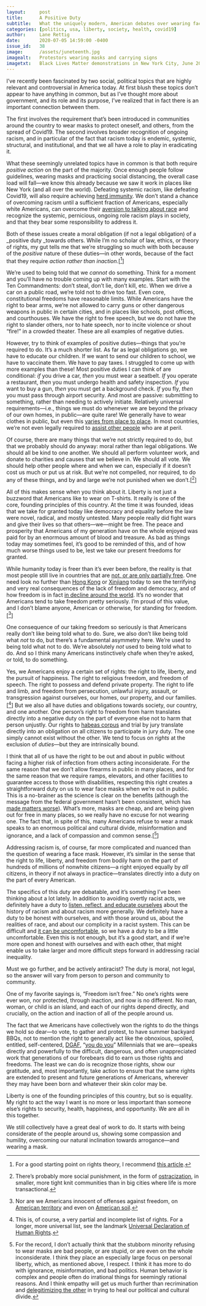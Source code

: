 ```yaml
---
layout:     post
title:      A Positive Duty
subtitle:   What the uniquely modern, American debates over wearing facemasks and confronting racism have in common
categories: [politics, usa, liberty, society, health, covid19]
author:     Lane Rettig
date:       2020-07-05 14:59:00 -0400
issue_id:   38
image:      /assets/juneteenth.jpg
imagealt:   Protestors wearing masks and carrying signs
imagetxt:   Black Lives Matter demonstrations in New York City, June 2020. Wearing a facemask and fighting racial injustice may seem like they don't have much in common. Actually, they do. Photo by the author.
---
```

I’ve recently been fascinated by two social, political topics that are highly relevant and controversial in America today. At first blush these topics don’t appear to have anything in common, but as I’ve thought more about government, and its role and its purpose, I’ve realized that in fact there is an important connection between them.

The first involves the requirement that’s been introduced in communities around the country to wear masks to protect oneself, and others, from the spread of Covid19. The second involves broader recognition of ongoing racism, and in particular of the fact that racism today is endemic, systemic, structural, and institutional, and that we all have a role to play in eradicating it.

What these seemingly unrelated topics have in common is that both require _positive action_ on the part of the majority. Once enough people follow guidelines, wearing masks and practicing social distancing, the overall case load will fall—we know this already because we saw it work in places like New York (and all over the world). Defeating systemic racism, like defeating Covid19, will also require achieving [herd immunity](https://en.wikipedia.org/wiki/Herd_immunity). We don’t stand a chance of overcoming racism until a sufficient fraction of Americans, especially white Americans, can overcome their [aversion to talking about race](https://www.newyorker.com/books/page-turner/a-sociologist-examines-the-white-fragility-that-prevents-white-americans-from-confronting-racism) and recognize the systemic, pernicious, ongoing role racism plays in society, and that they bear some responsibility to address it.

Both of these issues create a moral obligation (if not a legal obligation) of a _positive duty _towards others. While I’m no scholar of law, ethics, or theory of rights, my gut tells me that we’re struggling so much with both because of the _positive_ nature of these duties—in other words, because of the fact that they require _action rather than inaction._[[^1]]

We’re used to being told that we _cannot_ do something. Think for a moment and you’ll have no trouble coming up with many examples. Start with the Ten Commandments: don’t steal, don’t lie, don’t kill, etc. When we drive a car on a public road, we’re told not to drive too fast. Even core, constitutional freedoms have reasonable limits. While Americans have the right to bear arms, we’re not allowed to carry guns or other dangerous weapons in public in certain cities, and in places like schools, post offices, and courthouses. We have the right to free speech, but we do not have the right to slander others, nor to hate speech, nor to incite violence or shout “fire!” in a crowded theater. These are all examples of negative duties.

However, try to think of examples of positive duties—things that you’re required to do. It’s a much shorter list. As far as legal obligations go, we have to educate our children. If we want to send our children to school, we have to vaccinate them. We have to pay taxes. I struggled to come up with more examples than these! Most positive duties I can think of are conditional: _if_ you drive a car, _then_ you must wear a seatbelt. _If_ you operate a restaurant, _then_ you must undergo health and safety inspection. _If_ you want to buy a gun, _then_ you must get a background check. _If_ you fly, _then_ you must pass through airport security. And most are passive: submitting to something, rather than needing to actively initiate. Relatively universal requirements—i.e., things we must do whenever we are beyond the privacy of our own homes, in public—are quite rare! We generally have to wear clothes in public, but even this [varies from place to place](https://www.justia.com/criminal/offenses/sex-crimes/public-indecency/). In most countries, we’re not even legally required to [assist other people](https://en.wikipedia.org/wiki/Duty_to_rescue) who are at peril.

Of course, there are many things that we’re not strictly required to do, but that we probably should do anyway: moral rather than legal obligations. We should all be kind to one another. We should all perform volunteer work, and donate to charities and causes that we believe in. We should all vote. We should help other people where and when we can, especially if it doesn’t cost us much or put us at risk. But we’re not compelled, nor required, to do any of these things, and by and large we’re not punished when we don’t.[[^2]]

All of this makes sense when you think about it. Liberty is not just a buzzword that Americans like to wear on T-shirts. It really is one of the core, founding principles of this country. At the time it was founded, ideas that we take for granted today like democracy and equality before the law were novel, radical, and mostly untested. Many people really did fight wars and give their lives so that others—we—might be free. The peace and prosperity that Americans of my generation have on the whole enjoyed was paid for by an enormous amount of blood and treasure. As bad as things today may sometimes feel, it’s good to be reminded of this, and of how much worse things used to be, lest we take our present freedoms for granted.

While humanity today is freer than it’s ever been before, the reality is that most people still live in countries that are [not, or are only partially free](https://www.eiu.com/topic/democracy-index). One need look no further than [Hong Kong](https://www.cnn.com/2020/07/01/china/hong-kong-national-security-law-july-1-intl-hnk/index.html) or [Xinjiang](https://en.wikipedia.org/wiki/Xinjiang_re-education_camps) today to see the terrifying and very real consequences of the lack of freedom and democracy, and of how freedom is in fact [in decline around the world](https://www.economist.com/graphic-detail/2020/01/22/global-democracy-has-another-bad-year). It’s no wonder that Americans tend to take freedom pretty seriously. I’m proud of this value, and I don’t blame anyone, American or otherwise, for standing for freedom.[[^3]]

One consequence of our taking freedom so seriously is that Americans really don’t like being told what to do. Sure, we also don’t like being told what _not_ to do, but there’s a fundamental asymmetry here. We’re used to being told what not to do. We’re absolutely _not_ used to being told what to do. And so I think many Americans instinctively chafe when they’re asked, or told, to do something.

Yes, we Americans enjoy a certain set of rights: the right to life, liberty, and the pursuit of happiness. The right to religious freedom, and freedom of speech. The right to possess and defend private property. The right to life and limb, and freedom from persecution, unlawful injury, assault, or transgression against ourselves, our homes, our property, and our families.[[^4]] But we also all have duties and obligations towards society, our country, and one another. One person’s right to freedom from harm translates directly into a negative duty on the part of everyone else not to harm that person unjustly. Our rights to [habeas corpus](https://en.wikipedia.org/wiki/Habeas_corpus) and trial by jury translate directly into an obligation on all citizens to participate in jury duty. The one simply cannot exist without the other. We tend to focus on _rights_ at the exclusion of _duties_—but they are intrinsically bound.

I think that all of us have the right to be out and about in public without facing a higher risk of infection from others acting inconsiderate. For the same reason that we don’t allow firearms in public in many places, and for the same reason that we require ramps, elevators, and other facilities to guarantee access to those with disabilities, respecting this right creates a straightforward duty on us to wear face masks when we’re out in public. This is a no-brainer as the science is clear on the benefits (although the message from the federal government hasn’t been consistent, which has [made matters worse](https://www.nytimes.com/2020/06/03/us/cdc-coronavirus.html)). What’s more, masks are cheap, and are being given out for free in many places, so we really have no excuse for not wearing one. The fact that, in spite of this, many Americans refuse to wear a mask speaks to an enormous political and cultural divide, misinformation and ignorance, and a lack of compassion and common sense.[[^5]]

Addressing racism is, of course, far more complicated and nuanced than the question of wearing a face mask. However, it’s similar in the sense that the right to life, liberty, and freedom from bodily harm on the part of hundreds of millions of nonwhite citizens—a right enjoyed equally by _all_ citizens, in theory if not always in practice—translates directly into a duty on the part of every American.

The specifics of this duty are debatable, and it’s something I’ve been thinking about a lot lately. In addition to avoiding overtly racist acts, we definitely have a duty to [listen, reflect, and educate ourselves](/society/2020/06/13/what-can-i-do.html) about the history of racism and about racism more generally. We definitely have a duty to be honest with ourselves, and with those around us, about the realities of race, and about our complicity in a racist system. This can be difficult and [it can be uncomfortable](https://www.newyorker.com/books/page-turner/a-sociologist-examines-the-white-fragility-that-prevents-white-americans-from-confronting-racism), so we have a duty to be a little uncomfortable. Even this is not enough, but it’s a good start, and if we’re more open and honest with ourselves and with each other, that might enable us to take larger and more difficult steps forward in addressing racial inequality.

Must we go further, and be actively antiracist? The duty is moral, not legal, so the answer will vary from person to person and community to community.

One of my favorite sayings is, “Freedom isn’t free.” No one’s rights were ever won, nor protected, through inaction, and now is no different. No man, woman, or child is an island, and each of our rights depend directly, and crucially, on the action and inaction of all of the people around us.

The fact that we Americans have collectively won the rights to do the things we hold so dear—to vote, to gather and protest, to have summer backyard BBQs, not to mention the right to generally act like the obnoxious, spoiled, entitled, self-centered, [DGAF](https://thoughtcatalog.com/rachel-hodin/2014/01/13-signs-you-truly-dgaf/), “[you do you](https://www.nytimes.com/2015/04/05/magazine/how-you-do-you-perfectly-captures-our-narcissistic-culture.html)” Millennials that we are—speaks directly and powerfully to the difficult, dangerous, and often unappreciated work that generations of our forebears did to earn us those rights and freedoms. The least we can do is recognize those rights, show our gratitude, and, most importantly, take action to ensure that the same rights are extended to present and future generations of Americans, wherever they may have been born and whatever their skin color may be.

Liberty is one of the founding principles of this country, but so is equality. My right to act the way I want is no more or less important than someone else’s rights to security, health, happiness, and opportunity. We are all in this together.

We still collectively have a great deal of work to do. It starts with being considerate of the people around us, showing some compassion and humility, overcoming our natural inclination towards arrogance—and wearing a mask.

[^1]: For a good starting point on rights theory, I recommend [this article]([https://onlinelibrary.wiley.com/doi/full/10.1111/1467-9248.12150](https://onlinelibrary.wiley.com/doi/full/10.1111/1467-9248.12150)).

[^2]: There’s probably more social punishment, in the form of [ostracization](https://www.theatlantic.com/international/archive/2010/10/it-takes-a-village-to-shun-a-child/64626/), in smaller, more tight knit communities than in big cities where life is more transactional.

[^3]: Nor are we Americans innocent of offenses against freedom, on [American territory](https://en.wikipedia.org/wiki/Indefinite_detention#United_States) and even on [American soil](https://www.cfr.org/backgrounder/us-detention-child-migrants). 

[^4]: This is, of course, a very partial and incomplete list of rights. For a longer, more universal list, see the landmark [Universal Declaration of Human Rights]([https://www.un.org/en/universal-declaration-human-rights/](https://www.un.org/en/universal-declaration-human-rights/)).

[^5]: For the record, I don’t actually think that the stubborn minority refusing to wear masks are bad people, or are stupid, or are even on the whole inconsiderate. I think they place an especially large focus on personal liberty, which, as mentioned above, I respect. I think it has more to do with ignorance, misinformation, and bad politics. Human behavior is complex and people often do irrational things for seemingly rational reasons. And I think empathy will get us much further than recrimination and [delegitimizing the other](https://www.beyondintractability.org/essay/delegitimization) in trying to heal our political and cultural divide.
